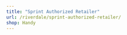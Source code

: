```yaml
---
title: "Sprint Authorized Retailer"
url: /riverdale/sprint-authorized-retailer/
shop: Handy
---
```

